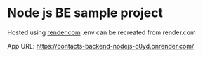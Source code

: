 # Node js BE sample project

Hosted using [render.com](https://dashboard.render.com/)
.env can be recreated from render.com

App URL: <https://contacts-backend-nodejs-c0yd.onrender.com/>
